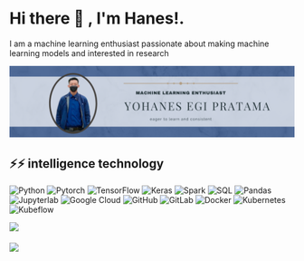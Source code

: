 # Hi there 👋 , I'm Hanes!.
I am a machine learning enthusiast passionate about making machine learning models and interested in research

<img src="https://github.com/hanesegi/hanesegi/blob/6fdfe2959b7c8551c08c21251e9376b0222b8095/yohanesegiprofile.png" >
 
## ⚡⚡ intelligence technology

![Python](https://img.shields.io/badge/-Python-yellow?style=flat-square&logo=Python)
![Pytorch](https://img.shields.io/badge/-Pytorch-pink?style=flat-square&logo=Pytorch)
![TensorFlow](https://img.shields.io/badge/-Tensorflow-blue?style=flat-square&logo=Tensorflow)
![Keras](https://img.shields.io/badge/-Keras-gray?style=flat-square&logo=Keras)
![Spark](https://img.shields.io/badge/-Spark-purple?style=flat-square&logo=Spark)
![SQL](https://img.shields.io/badge/-SQL-peach?style=flat-square&logo=SQL)
![Pandas](https://img.shields.io/badge/-Pandas-purple?style=flat-square&logo=Pandas)
![Jupyterlab](https://img.shields.io/badge/-Jupyterlab-gold?style=flat-square&logo=Jupyterlab)
![Google Cloud](https://img.shields.io/badge/Google%20Cloud-black?style=flat-square&logo=google-cloud)
![GitHub](https://img.shields.io/badge/-GitHub-181717?style=flat-square&logo=github)
![GitLab](https://img.shields.io/badge/-GitLab-FCA121?style=flat-square&logo=gitlab)
![Docker](https://img.shields.io/badge/-Docker-black?style=flat-square&logo=docker)
![Kubernetes](https://img.shields.io/badge/-Kubernetes-white?style=flat-square&logo=Kubernetes)
![Kubeflow](https://img.shields.io/badge/-Kubeflow-blue?style=flat-square&logo=Kubeflow)


</details>
<p>
 <img src="https://github-readme-stats.vercel.app/api?username=hanesegi&theme=synthwave&show_icons=true&count_private=true">
    <br></br>
 <img src="https://github-readme-stats.vercel.app/api/top-langs/?username=hanesegi&theme=tokyonight"/>
 
</p>


 

<!--


<!--
**hanesegi/hanesegi** is a ✨ _special_ ✨ repository because its `README.md` (this file) appears on your GitHub profile.

Here are some ideas to get you started:

- 🔭 I’m currently working on ...
- 🌱 I’m currently learning ...
- 👯 I’m looking to collaborate on ...
- 🤔 I’m looking for help with ...
- 💬 Ask me about ...
- 📫 How to reach me: ...
- 😄 Pronouns: ...
- ⚡ Fun fact: ...
-->
